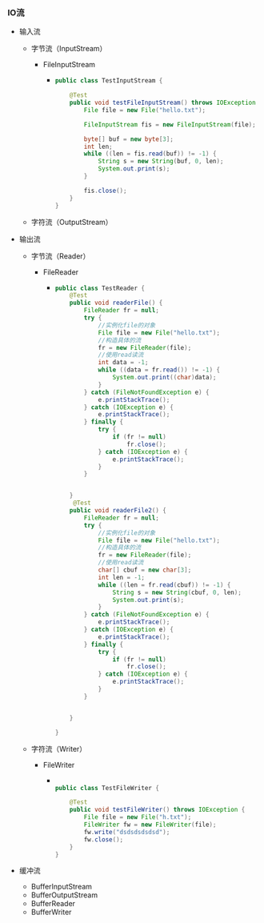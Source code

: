 ### IO流

- 输入流

  - 字节流（InputStream）

    - FileInputStream

      - ```java
        public class TestInputStream {
        
            @Test
            public void testFileInputStream() throws IOException {
                File file = new File("hello.txt");
        
                FileInputStream fis = new FileInputStream(file);
        
                byte[] buf = new byte[3];
                int len;
                while ((len = fis.read(buf)) != -1) {
                    String s = new String(buf, 0, len);
                    System.out.print(s);
                }
        
                fis.close();
            }
        }
        ```

        

  - 字符流（OutputStream）

- 输出流

  - 字节流（Reader）

    - FileReader

      - ```java
        public class TestReader {
            @Test
            public void readerFile() {
                FileReader fr = null;
                try {
                    //实例化file的对象
                    File file = new File("hello.txt");
                    //构造具体的流
                    fr = new FileReader(file);
                    //使用read读流
                    int data = -1;
                    while ((data = fr.read()) != -1) {
                        System.out.print((char)data);
                    }
                } catch (FileNotFoundException e) {
                    e.printStackTrace();
                } catch (IOException e) {
                    e.printStackTrace();
                } finally {
                    try {
                        if (fr != null)
                            fr.close();
                    } catch (IOException e) {
                        e.printStackTrace();
                    }
                }
        
        
            }
             @Test
            public void readerFile2() {
                FileReader fr = null;
                try {
                    //实例化file的对象
                    File file = new File("hello.txt");
                    //构造具体的流
                    fr = new FileReader(file);
                    //使用read读流
                    char[] cbuf = new char[3];
                    int len = -1;
                    while ((len = fr.read(cbuf)) != -1) {
                        String s = new String(cbuf, 0, len);
                        System.out.print(s);
                    }
                } catch (FileNotFoundException e) {
                    e.printStackTrace();
                } catch (IOException e) {
                    e.printStackTrace();
                } finally {
                    try {
                        if (fr != null)
                            fr.close();
                    } catch (IOException e) {
                        e.printStackTrace();
                    }
                }
        
        
            }
        
        }
        ```

  - 字符流（Writer）

    - FileWriter

      - ```Java
        
        public class TestFileWriter {
        
            @Test
            public void testFileWriter() throws IOException {
                File file = new File("h.txt");
                FileWriter fw = new FileWriter(file);
                fw.write("dsdsdsdsdsd");
                fw.close();
            }
        }
        
        ```

        

- 缓冲流
  - BufferInputStream
  - BufferOutputStream
  - BufferReader
  - BufferWriter

